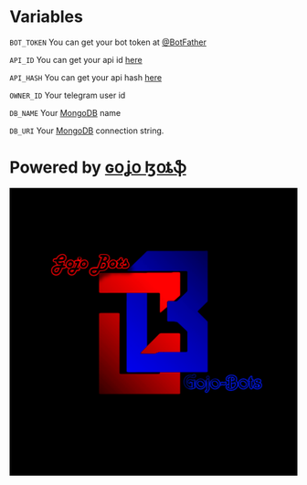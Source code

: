 # Variables
`BOT_TOKEN` You can get your bot token at [@BotFather](https://t.me/BotFather)

`API_ID` You can get your api id [here](my.telegram.org)

`API_HASH` You can get your api hash [here](my.telegram.org)

`OWNER_ID` Your telegram user id

`DB_NAME` Your [MongoDB](https://www.mongodb.com/) name

`DB_URI` Your [MongoDB](https://www.mongodb.com/) connection string.



# Powered by [ɢօʝօ ɮօȶֆ](https://github.com/Gojo-Bots)
[![Gojo-Bots](https://raw.githubusercontent.com/Gojo-Bots/.github/main/Untitled(1).webp)](https://github.com/Gojo-Bots)
